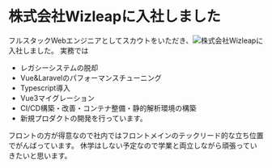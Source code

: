 # 株式会社Wizleapに入社しました

フルスタックWebエンジニアとしてスカウトをいただき、![株式会社Wizleap](https://wizleap.co.jp/)に入社しました。
実務では

- レガシーシステムの脱却
- Vue&Laravelのパフォーマンスチューニング
- Typescript導入
- Vue3マイグレーション
- CI/CD構築・改善・コンテナ整備・静的解析環境の構築
- 新規プロダクトの開発を行っています。

フロントの方が得意なので社内ではフロントメインのテックリード的な立ち位置でがんばっています。
休学はしない予定なので学業と両立しながら頑張っていきたいと思います。
